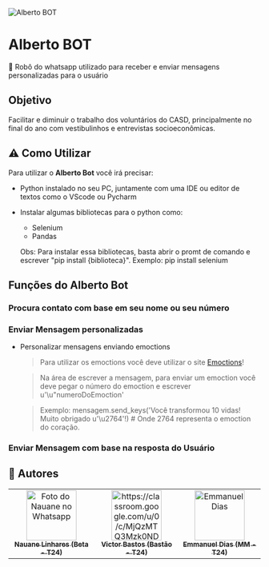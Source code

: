 ![Alberto BOT](https://pps.whatsapp.net/v/t61.24694-24/158591338_487302005761129_355164802960415134_n.jpg?ccb=11-4&oh=7c8ba9a6d1934627aa7fac0f8055ccee&oe=60B2604A)

# Alberto BOT



:robot: Robô do whatsapp utilizado para receber e enviar mensagens personalizadas para o usuário

## Objetivo

Facilitar e diminuir o trabalho dos voluntários do CASD, principalmente no final do ano com vestibulinhos e entrevistas socioeconômicas.

## ⚠️ Como Utilizar

Para utilizar o **Alberto Bot** você irá precisar: 

* Python instalado no seu PC, juntamente com uma IDE ou editor de textos como o VScode ou Pycharm
* Instalar algumas bibliotecas para o python como:
  * Selenium
  * Pandas
  
  Obs: Para instalar essa bibliotecas, basta abrir o promt de comando e escrever "pip install {biblioteca}". Exemplo: pip install selenium


## Funções do Alberto Bot

### Procura contato com base em seu nome ou seu número

### Enviar Mensagem personalizadas

* Personalizar mensagens enviando emoctions

   >Para utilizar os emoctions você deve utilizar o site [Emoctions](https://unicode-table.com/pt/emoji/)!
  
   >Na área de escrever a mensagem, para enviar um emoction você deve pegar o número do emoction e escrever u'\u"numeroDoEmoction'
   
   >Exemplo: mensagem.send_keys('Você transformou 10 vidas! Muito obrigado u'\u2764'!) # Onde 2764 representa o emoction do coração.

### Enviar Mensagem com base na resposta do Usuário


## 🌈 Autores

<table>
  <tr>
    <td align="center">
      <a href="#">
        <img src="https://pps.whatsapp.net/v/t61.24694-24/153516526_331372361619306_860743845259846174_n.jpg?ccb=11-4&oh=c0f0a39d8c34c27966ce0eb07e8686ac&oe=60B2AA03" width="100px;" alt="Foto do Nauane no Whatsapp"/><br>
        <sub>
          <b>Nauane Linhares (Beta - T24) </b>
        </sub>
      </a>
    </td>
    <td align="center">
      <a href="#">
        <img src="https://pps.whatsapp.net/v/t61.24694-24/118558196_383299582853821_113741634934752037_n.jpg?ccb=11-4&oh=04da5f46c25d9a83bd252db8f600d8cf&oe=60B2DE4A" width="100px;" alt="https://classroom.google.com/u/0/c/MjQzMTQ3Mzk0NDda/m/NjM3NzEzMDk3MTla/details"/><br>
        <sub>
          <b>Victor Bastos (Bastão - T24)</b>
        </sub>
      </a>
    </td>
    <td align="center">
      <a href="#">
        <img src="https://pps.whatsapp.net/v/t61.24694-24/138644684_873520336549248_4198284055920503421_n.jpg?ccb=11-4&oh=139bebc130dfadb0d9d7c416974f4bcf&oe=60B3812D" width="100px;" alt="Emmanuel Dias"/><br>
        <sub>
          <b>Emmanuel Dias (MM - T24) </b>
        </sub>
      </a>
    </td>
  </tr>
</table>


